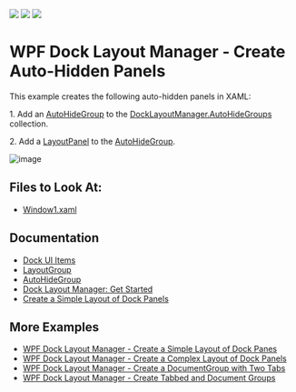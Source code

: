 <!-- default badges list -->
![](https://img.shields.io/endpoint?url=https://codecentral.devexpress.com/api/v1/VersionRange/128643256/21.1.5%2B)
[![](https://img.shields.io/badge/Open_in_DevExpress_Support_Center-FF7200?style=flat-square&logo=DevExpress&logoColor=white)](https://supportcenter.devexpress.com/ticket/details/E1628)
[![](https://img.shields.io/badge/📖_How_to_use_DevExpress_Examples-e9f6fc?style=flat-square)](https://docs.devexpress.com/GeneralInformation/403183)
<!-- default badges end -->

# WPF Dock Layout Manager - Create Auto-Hidden Panels

This example creates the following auto-hidden panels in XAML:

1. Add an [AutoHideGroup](https://docs.devexpress.com/WPF/DevExpress.Xpf.Docking.AutoHideGroup) to the [DockLayoutManager.AutoHideGroups](https://docs.devexpress.com/WPF/DevExpress.Xpf.Docking.DockLayoutManager.AutoHideGroups) collection.

2. Add a [LayoutPanel](https://docs.devexpress.com/WPF/DevExpress.Xpf.Docking.LayoutPanel) to the [AutoHideGroup](https://docs.devexpress.com/WPF/DevExpress.Xpf.Docking.AutoHideGroup).

![image](https://user-images.githubusercontent.com/12169834/173883950-bea5ecd6-8586-4e16-b565-3210d14bac36.png)

<!-- default file list -->
## Files to Look At:

* [Window1.xaml](./CS/CreateAutoHiddenPanels/Window1.xaml)
<!-- default file list end -->

## Documentation

- [Dock UI Items](https://docs.devexpress.com/WPF/7209/controls-and-libraries/layout-management/dock-windows/dock-items)
- [LayoutGroup](https://docs.devexpress.com/WPF/DevExpress.Xpf.Docking.LayoutGroup)
- [AutoHideGroup](https://docs.devexpress.com/WPF/DevExpress.Xpf.Docking.AutoHideGroup)
- [Dock Layout Manager: Get Started](https://docs.devexpress.com/WPF/6820/controls-and-libraries/layout-management/dock-windows/getting-started/dock-layout-manager)
- [Create a Simple Layout of Dock Panels](https://docs.devexpress.com/WPF/6654/controls-and-libraries/layout-management/dock-windows/getting-started/how-to-create-a-simple-layout-of-dock-panes)

## More Examples

- [WPF Dock Layout Manager - Create a Simple Layout of Dock Panes](https://github.com/DevExpress-Examples/how-to-create-a-simple-layout-of-dock-panes-e1600)
- [WPF Dock Layout Manager - Create a Complex Layout of Dock Panels](https://github.com/DevExpress-Examples/how-to-create-a-complex-layout-of-dock-panels-e1663)
- [WPF Dock Layout Manager - Сreate a DocumentGroup with Two Tabs](https://github.com/DevExpress-Examples/how-to-create-a-documentgroup-with-two-tabs-e1670)
- [WPF Dock Layout Manager - Create Tabbed and Document Groups](https://github.com/DevExpress-Examples/how-to-create-a-tabbedgroup-and-documentgroup-groups-e1656)

